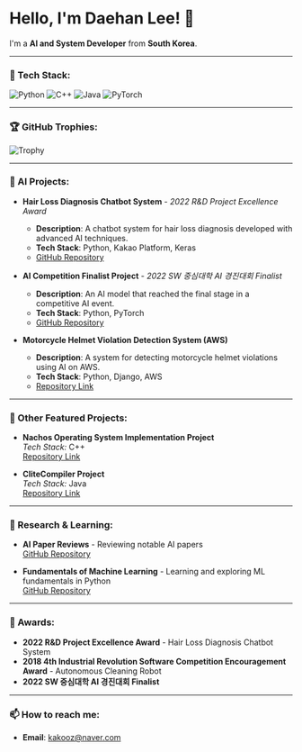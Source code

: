 # Hello, I'm Daehan Lee! 👋

I'm a **AI and System Developer** from **South Korea**.

---

### 🔧 Tech Stack:
![Python](https://img.shields.io/badge/-Python-blue?style=flat&logo=python)
![C++](https://img.shields.io/badge/-C++-00599C?style=flat&logo=c%2B%2B&logoColor=white)
![Java](https://img.shields.io/badge/-Java-red?style=flat&logo=java&logoColor=white)
![PyTorch](https://img.shields.io/badge/-PyTorch-orange?style=flat&logo=pytorch&logoColor=white)

---

### 🏆 GitHub Trophies:
![Trophy](https://github-profile-trophy.vercel.app/?username=leedaehan-kev&theme=darkhub)

---

### 🚀 AI Projects:

- **Hair Loss Diagnosis Chatbot System** - *2022 R&D Project Excellence Award*  
  - **Description**: A chatbot system for hair loss diagnosis developed with advanced AI techniques.  
  - **Tech Stack**: Python, Kakao Platform, Keras  
  - [GitHub Repository](https://github.com/leedaehan-kev?tab=repositories)

- **AI Competition Finalist Project** - *2022 SW 중심대학 AI 경진대회 Finalist*  
  - **Description**: An AI model that reached the final stage in a competitive AI event.  
  - **Tech Stack**: Python, PyTorch  
  - [GitHub Repository](https://github.com/leedaehan-kev/AI-QUALIFYING-ROUND)

- **Motorcycle Helmet Violation Detection System (AWS)**  
  - **Description**: A system for detecting motorcycle helmet violations using AI on AWS.  
  - **Tech Stack**: Python, Django, AWS  
  - [Repository Link](https://github.com/leedaehan-kev/awsproject)

---

### 💼 Other Featured Projects:

- **Nachos Operating System Implementation Project**  
  *Tech Stack:* C++  
  [Repository Link](https://github.com/leedaehan-kev?page=2&tab=repositories)

- **CliteCompiler Project**  
  *Tech Stack:* Java  
  [Repository Link](https://github.com/leedaehan-kev/CliteCompiler)

---

### 📝 Research & Learning:

- **AI Paper Reviews** - Reviewing notable AI papers  
  [GitHub Repository](https://github.com/leedaehan-kev/PaperReview)

- **Fundamentals of Machine Learning** - Learning and exploring ML fundamentals in Python  
  [GitHub Repository](https://github.com/leedaehan-kev/ML-python)

---

### 🏅 Awards:

- **2022 R&D Project Excellence Award** - Hair Loss Diagnosis Chatbot System
- **2018 4th Industrial Revolution Software Competition Encouragement Award** - Autonomous Cleaning Robot
- **2022 SW 중심대학 AI 경진대회 Finalist**

---

### 📫 How to reach me:

- **Email**: [kakooz@naver.com](mailto:kakooz@naver.com)
